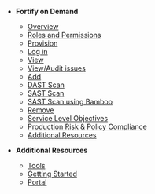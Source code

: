 - **Fortify on Demand**
  - [Overview](fod/fod-overview)
  - [Roles and Permissions](fod/fod-roles-and-permissions)
  - [Provision](fod/fod-provision)  
  - [Log in](fod/fod-login)
  -	[View](fod/fod-view)
  - [View/Audit issues](fod/fod-audit-issues)
  -	[Add](fod/fod-add)
  - [DAST Scan](fod/fod-dast-scan)
  - [SAST Scan](fod/fod-sast-scan)
  - [SAST Scan using Bamboo](fod/fod-sast-scan-bamboo)
  -	[Remove](fod/fod-remove)
  - [Service Level Objectives](fod/fod-slo)
  - [Production Risk & Policy Compliance](fod/fod-policy)
  - [Additional Resources](fod/fod-additional-resources)

- **Additional Resources**
  - [Tools](https://docs.developer.tech.gov.sg/docs/ship-hats-tools/#/tools-overview)
  - [Getting Started](https://docs.developer.tech.gov.sg/docs/ship-hats-getting-started/#/)
  - [Portal](https://docs.developer.tech.gov.sg/docs/ship-hats-portal/#/ship-hats-portal-overview)

<!--

- **Fortify on Demand**
  - [Overview](fod/fod-overview)
  -	[User Journey](fod/fod-user-journey)
  - [User roles and permissions](fod/fod-user-roles-and-permissions)
  - [Bamboo plan](fod/fod-set-up-bamboo-plan)
  - [PDF report from fpr file](fod/fod-generate-pdf)
  - [Provision](fod/fod-provision)  
  - [Access](fod/fod-login)
  -	[Add](fod/fod-add)
  - [Application version](fod/fod-manage-application-version)
  - [User tokens](fod/fod-manage-user-tokens)
  -	[View](fod/fod-view)
  -	[Remove](fod/fod-remove)
  - [Best Practices](fod/fod-best-practices)
  - [FAQs](fod/fod-faqs)
  - [Troubleshooting](fod/fod-troubleshooting)
  - [Additional Resources](fod/fod-additional-resources)
- **Additional Resources**
  - [Tools](https://docs.developer.tech.gov.sg/docs/ship-hats-tools/#/tools-overview)
  - [Getting Started](https://docs.developer.tech.gov.sg/docs/ship-hats-getting-started/#/)
  - [Portal](https://docs.developer.tech.gov.sg/docs/ship-hats-portal/#/ship-hats-portal-overview)

-->